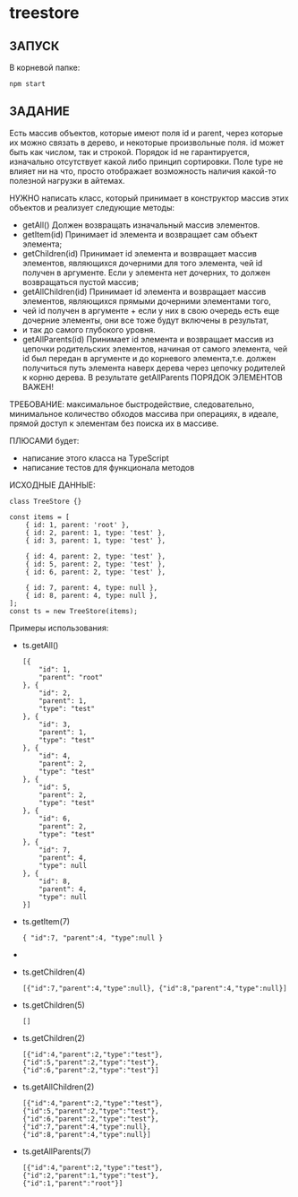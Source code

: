 # treestore

## ЗАПУСК
В корневой папке:

    npm start

## ЗАДАНИЕ
 Есть массив объектов, которые имеют поля id и parent, через которые их можно связать в дерево, и некоторые произвольные поля. id может быть как числом, так и строкой. Порядок id не гарантируется, изначально отсутствует какой либо принцип сортировки. Поле type не влияет ни на что, просто отображает возможность наличия какой-то полезной нагрузки в айтемах. 
 

НУЖНО написать класс, который принимает в конструктор массив этих объектов и реализует следующие методы:
 *  getAll() Должен возвращать изначальный массив элементов.
 *  getItem(id) Принимает id элемента и возвращает сам объект элемента;
 *  getChildren(id) Принимает id элемента и возвращает массив элементов, являющихся дочерними для того элемента, чей id получен в аргументе. Если у элемента нет дочерних, то должен возвращаться пустой массив;
 *  getAllChildren(id) Принимает id элемента и возвращает массив элементов, являющихся прямыми дочерними элементами того,
 * чей id получен в аргументе + если у них в свою очередь есть еще дочерние элементы, они все тоже будут включены в результат,
 * и так до самого глубокого уровня.
 *  getAllParents(id) Принимает id элемента и возвращает массив из цепочки родительских элементов, начиная от самого элемента, чей id был передан в аргументе и до корневого элемента,т.е. должен получиться путь элемента наверх дерева через цепочку родителей к корню дерева. В результате getAllParents ПОРЯДОК ЭЛЕМЕНТОВ ВАЖЕН!
 
ТРЕБОВАНИЕ: максимальное быстродействие, следовательно, минимальное количество обходов массива при операциях, в идеале, прямой доступ к элементам без поиска их в массиве.

 ПЛЮСАМИ будет:
 * написание этого класса на TypeScript
 * написание тестов для функционала методов

ИСХОДНЫЕ ДАННЫЕ:

    class TreeStore {}

    const items = [
        { id: 1, parent: 'root' },
        { id: 2, parent: 1, type: 'test' },
        { id: 3, parent: 1, type: 'test' },

        { id: 4, parent: 2, type: 'test' },
        { id: 5, parent: 2, type: 'test' },
        { id: 6, parent: 2, type: 'test' },

        { id: 7, parent: 4, type: null },
        { id: 8, parent: 4, type: null },
    ];
    const ts = new TreeStore(items);


 Примеры использования:
 *  ts.getAll() 

        [{
            "id": 1,
            "parent": "root"
        }, {
            "id": 2,
            "parent": 1,
            "type": "test"
        }, {
            "id": 3,
            "parent": 1,
            "type": "test"
        }, {
            "id": 4,
            "parent": 2,
            "type": "test"
        }, {
            "id": 5,
            "parent": 2,
            "type": "test"
        }, {
            "id": 6,
            "parent": 2,
            "type": "test"
        }, {
            "id": 7,
            "parent": 4,
            "type": null
        }, {
            "id": 8,
            "parent": 4,
            "type": null
        }]

 *  ts.getItem(7) 

        { "id":7, "parent":4, "type":null }
 *
 *  ts.getChildren(4) 
 
        [{"id":7,"parent":4,"type":null}, {"id":8,"parent":4,"type":null}]
 *  ts.getChildren(5) 
        
        []
 *  ts.getChildren(2) 
    
        [{"id":4,"parent":2,"type":"test"},
        {"id":5,"parent":2,"type":"test"},
        {"id":6,"parent":2,"type":"test"}]
 *  ts.getAllChildren(2) 

        [{"id":4,"parent":2,"type":"test"},
        {"id":5,"parent":2,"type":"test"},
        {"id":6,"parent":2,"type":"test"},
        {"id":7,"parent":4,"type":null},
        {"id":8,"parent":4,"type":null}]
 *  ts.getAllParents(7) 

        [{"id":4,"parent":2,"type":"test"},
        {"id":2,"parent":1,"type":"test"},
        {"id":1,"parent":"root"}]